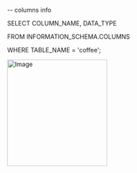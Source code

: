 -- columns info


SELECT 
    COLUMN_NAME, 
    DATA_TYPE 
    
FROM INFORMATION_SCHEMA.COLUMNS 

WHERE TABLE_NAME = 'coffee';

<img width="231" height="247" alt="Image" src="https://github.com/user-attachments/assets/f69e9ced-3289-4bdb-aa48-477da8e058d1" />
